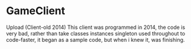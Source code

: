 # GameClient
Upload (Client-old 2014)
This client was programmed in 2014, the code is very bad,
rather than take classes instances singleton used throughout to code-faster,
it began as a sample code, but when i knew it, was finishing.
